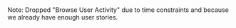 ###
Note: Dropped "Browse User Activity" due to time constraints and because we already have enough user stories.

